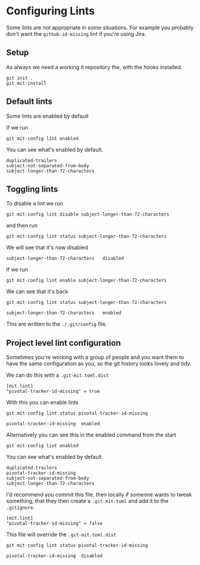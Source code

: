# Configuring Lints

Some lints are not appropriate in some situations. For example you probably don't want the `github-id-missing` lint if you're using Jira.

## Setup

As always we need a working it repository the, with the hooks installed.

```shell,script(name="1", expected_exit_code=0)
git init .
git mit-install
```

## Default lints

Some lints are enabled by default

If we run

```shell,script(name="2", expected_exit_code=0)
git mit-config lint enabled
```

You can see what's enabled by default.
```text,verify(script_name="2", stream=stdout)
duplicated-trailers
subject-not-separated-from-body
subject-longer-than-72-characters
```

## Toggling lints

To disable a lint we run

```shell,script(name="4", expected_exit_code=0)
git mit-config lint disable subject-longer-than-72-characters
```

and then run 

```shell,script(name="5", expected_exit_code=0)
git mit-config lint status subject-longer-than-72-characters
```
We will see that it's now disabled

```text,verify(script_name="5", stream=stdout)
subject-longer-than-72-characters	disabled
```

If we run 


```shell,script(name="6", expected_exit_code=0)
git mit-config lint enable subject-longer-than-72-characters
```

We can see that it's back

```shell,script(name="6", expected_exit_code=0)
git mit-config lint status subject-longer-than-72-characters
```

```text,verify(script_name="6", stream=stdout)
subject-longer-than-72-characters	enabled
```

This are written to the `./.git/config` file.

## Project level lint configuration

Sometimes you're working with a group of people and you want them to have the same configuration as you, so the git history looks lovely and tidy.

We can do this with a `.git-mit.toml.dist`

```toml,file(path=".git-mit.toml.dist")
[mit.lint]
"pivotal-tracker-id-missing" = true
```

With this you can enable lints

```shell,script(name="7", expected_exit_code=0)
git mit-config lint status pivotal-tracker-id-missing
```

```text,verify(script_name="7", stream=stdout)
pivotal-tracker-id-missing	enabled
```

Alternatively you can see this in the enabled command from the start

```shell,script(name="2", expected_exit_code=0)
git mit-config lint enabled
```

You can see what's enabled by default.
```text,verify(script_name="2", stream=stdout)
duplicated-trailers
pivotal-tracker-id-missing
subject-not-separated-from-body
subject-longer-than-72-characters
```

I'd recommend you commit this file, then locally if someone wants to tweak something, that they then create a `.git-mit.toml` and add it to the `.gitignore`.


```toml,file(path=".git-mit.toml")
[mit.lint]
"pivotal-tracker-id-missing" = false
```

This file will override the `.git-mit.toml.dist`


```shell,script(name="8", expected_exit_code=0)
git mit-config lint status pivotal-tracker-id-missing
```

```text,verify(script_name="8", stream=stdout)
pivotal-tracker-id-missing	disabled
```
